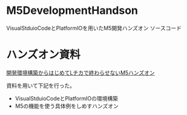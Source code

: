 # M5DevelopmentHandson

VisualStduioCodeとPlatformIOを用いたM5開発ハンズオン ソースコード

# ハンズオン資料

 [開発環境構築からはじめてLチカで終わらせないM5ハンズオン](https://speakerdeck.com/tomit3/kai-fa-huan-jing-gou-zhu-karahazimeteltikadezhong-warasenaim5hanzuon)

資料を用いて下記を行った。
* VisualStduioCodeとPlatformIOの環境構築
* M5の機能を使う具体例をしめすハンズオン
